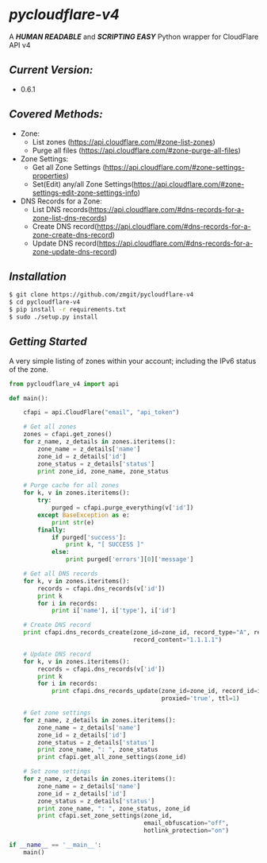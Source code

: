 # *pycloudflare-v4*
A ***HUMAN READABLE*** and ***SCRIPTING EASY*** Python wrapper for CloudFlare API v4

## *Current Version:*
-  0.6.1

## *Covered Methods:*

- Zone:
    - List zones (https://api.cloudflare.com/#zone-list-zones)
    - Purge all files (https://api.cloudflare.com/#zone-purge-all-files)
- Zone Settings:
    - Get all Zone Settings (https://api.cloudflare.com/#zone-settings-properties)
    - Set(Edit) any/all Zone Settings(https://api.cloudflare.com/#zone-settings-edit-zone-settings-info)
- DNS Records for a Zone:
    - List DNS records(https://api.cloudflare.com/#dns-records-for-a-zone-list-dns-records)
    - Create DNS record(https://api.cloudflare.com/#dns-records-for-a-zone-create-dns-record)
    - Update DNS record(https://api.cloudflare.com/#dns-records-for-a-zone-update-dns-record)

## *Installation*

```bash
$ git clone https://github.com/zmgit/pycloudflare-v4
$ cd pycloudflare-v4
$ pip install -r requirements.txt
$ sudo ./setup.py install
```

## *Getting Started*

A very simple listing of zones within your account; including the IPv6 status of the zone.

```python
from pycloudflare_v4 import api

def main():

    cfapi = api.CloudFlare("email", "api_token")

    # Get all zones
    zones = cfapi.get_zones()
    for z_name, z_details in zones.iteritems():
        zone_name = z_details['name']
        zone_id = z_details['id']
        zone_status = z_details['status']
        print zone_id, zone_name, zone_status

    # Purge cache for all zones
    for k, v in zones.iteritems():
        try:
            purged = cfapi.purge_everything(v['id'])
        except BaseException as e:
            print str(e)
        finally:
            if purged['success']:
                print k, "[ SUCCESS ]"
            else:
                print purged['errors'][0]['message']

    # Get all DNS records
    for k, v in zones.iteritems():
        records = cfapi.dns_records(v['id'])
        print k
        for i in records:
            print i['name'], i['type'], i['id']

    # Create DNS record
    print cfapi.dns_records_create(zone_id=zone_id, record_type="A", record_name="test",
                                   record_content="1.1.1.1")

    # Update DNS record
    for k, v in zones.iteritems():
        records = cfapi.dns_records(v['id'])
        print k
        for i in records:
            print cfapi.dns_records_update(zone_id=zone_id, record_id=i['id'],
                                           proxied='true', ttl=1)

    # Get zone settings
    for z_name, z_details in zones.iteritems():
        zone_name = z_details['name']
        zone_id = z_details['id']
        zone_status = z_details['status']
        print zone_name, ": ", zone_status
        print cfapi.get_all_zone_settings(zone_id)

    # Set zone settings
    for z_name, z_details in zones.iteritems():
        zone_name = z_details['name']
        zone_id = z_details['id']
        zone_status = z_details['status']
        print zone_name, ": ", zone_status, zone_id
        print cfapi.set_zone_settings(zone_id,
                                      email_obfuscation="off",
                                      hotlink_protection="on")

if __name__ == '__main__':
    main()
```